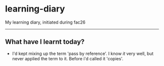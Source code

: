 # learning-diary
My learning diary, initiated during fac26


---

## What have I learnt today?

- I'd kept mixing up the term 'pass by reference'. I know *it* very well, but never applied the term to it. Before i'd called it 'copies'.
